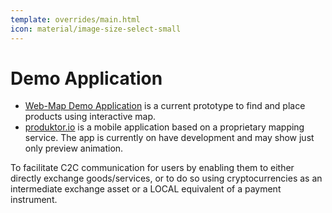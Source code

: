 ```yaml
---
template: overrides/main.html 
icon: material/image-size-select-small
---
```

# Demo Application

* [Web-Map Demo Application](https://produktor.github.io/ui/) is a current prototype to find and place products using interactive map.
* [produktor.io](https://produktor.io) is a mobile application based on a proprietary mapping service. The app is currently on have development and may show just only preview animation. 

To facilitate C2C communication for users by enabling them to either directly exchange goods/services, or to do so using
cryptocurrencies as an intermediate exchange asset or a LOCAL equivalent of a payment instrument.



